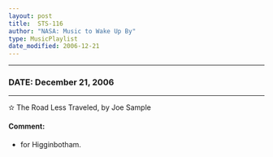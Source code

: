 ```yaml
---
layout: post
title:  STS-116
author: "NASA: Music to Wake Up By"
type: MusicPlaylist
date_modified: 2006-12-21
---
```


----
### DATE: December 21, 2006
----
✫ The Road Less Traveled, by Joe Sample

#### Comment:
* for Higginbotham.
